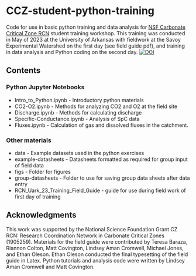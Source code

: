 # CCZ-student-python-training
Code for use in basic python training and data analysis for [NSF Carbonate Critical Zone RCN](https://carbonatecriticalzone.research.ufl.edu/) student training workshop. 
This training was conducted in May of 2023 at the University of Arkansas with fieldwork at the Savoy Experimental Watershed on the first day (see field guide pdf), and training in data analysis and Python coding on the second day.
[![DOI](https://zenodo.org/badge/632147520.svg)](https://zenodo.org/badge/latestdoi/632147520)


## Contents

### Python Jupyter Notebooks
- Intro_to_Python.ipynb - Introductory python materials
- CO2-O2.ipynb - Methods for analyzing CO2 and O2 at the field site
- Discharge.ipynb - Methods for calculating discharge
- Specific-Conductance.ipynb - Analysis of SpC data
- Fluxes.ipynb - Calculation of gas and dissolved fluxes in the catchment. 
### Other materials
- data - Example datasets used in the python exercises
- example-datasheets - Datasheets formatted as required for group input of field data
- figs - Folder for figures
- group-datasheets - Folder to use for saving group data sheets after data entry
- RCN_Uark_23_Training_Field_Guide - guide for use during field work of first day of training


## Acknowledgments
This work was supported by the National Science Foundation Grant CZ RCN: Research Coordination Network in Carbonate Critical Zones (1905259). Materials for the field guide were contributed by Teresa Baraza, Riannon Colton, Matt Covington, Lindsey Aman Cromwell, Michael Jones, and Ethan Oleson. Ethan Oleson conducted the final typesetting of the field guide in Latex. Python tutorials and analysis code were written by Lindsey Aman Cromwell and Matt Covington.
